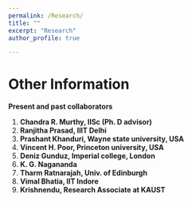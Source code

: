 ```yaml
---
permalink: /Research/
title: ""
excerpt: "Research"
author_profile: true

---
```


# Other Information 




**Present and past collaborators**

1. **Chandra R. Murthy, IISc (Ph. D advisor)**
2. **Ranjitha Prasad, IIIT Delhi**
3. **Prashant Khanduri, Wayne state university, USA**
4. **Vincent H. Poor, Princeton university, USA**
5. **Deniz Gunduz, Imperial college, London**
6. **K. G. Nagananda** 
7. **Tharm Ratnarajah, Univ. of Edinburgh**
8. **Vimal Bhatia, IIT Indore**
9. **Krishnendu, Research Associate at KAUST**
   
